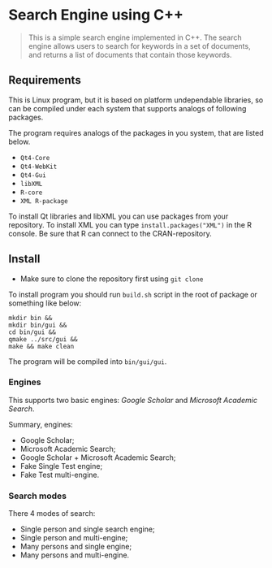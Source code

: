 # Search Engine using C++
 > This is a simple search engine implemented in C++. The search engine allows users to search for keywords in a set of documents, and returns a list of documents that contain those keywords.


## Requirements

This is Linux program, but it is based on platform undependable libraries, so can be compiled under each system that supports analogs of following packages.
 
The program requires analogs of the packages in you system, that are listed below.

* `Qt4-Core`
* `Qt4-WebKit`
* `Qt4-Gui`
* `libXML`
* `R-core`
* `XML R-package`

To install Qt libraries and libXML you can use packages from your repository.
To install XML you can type `install.packages("XML")` in the R console. Be sure that R can connect to the CRAN-repository.

## Install

* Make sure to clone the repository first using `git clone`

To install program you should run `build.sh` script in the root of package or something like below:   

    mkdir bin &&
    mkdir bin/gui &&
    cd bin/gui &&
    qmake ../src/gui &&
    make && make clean

The program will be compiled into `bin/gui/gui`.

### Engines

This supports two basic engines: *Google Scholar* and *Microsoft Academic Search*.

Summary, engines:

* Google Scholar;
* Microsoft Academic Search;
* Google Scholar + Microsoft Academic Search;
* Fake Single Test engine;
* Fake Test multi-engine.

### Search modes

There 4 modes of search:

* Single person and single search engine;
* Single person and multi-engine;
* Many persons and single engine;
* Many persons and multi-engine.


